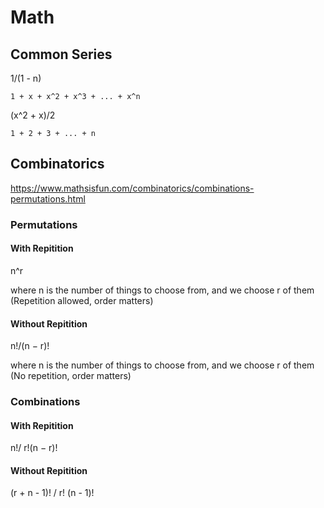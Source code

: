 # Math

## Common Series


1/(1 - n)

```
1 + x + x^2 + x^3 + ... + x^n
```

(x^2 + x)/2

```
1 + 2 + 3 + ... + n
```

## Combinatorics
https://www.mathsisfun.com/combinatorics/combinations-permutations.html

### Permutations

#### With Repitition
n^r

where n is the number of things to choose from, and we choose r of them
(Repetition allowed, order matters)

#### Without Repitition
n!/(n − r)! 

where n is the number of things to choose from, and we choose r of them
(No repetition, order matters)

### Combinations

#### With Repitition
n!/ r!(n − r)!

#### Without Repitition
(r + n - 1)! / r! (n - 1)!





